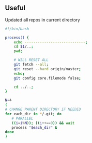 ## Useful

Updated all repos in current directory

```bash
#!/bin/bash

process() {
	echo ----------------------------;
	cd $1/..;
	pwd;

	# WILL RESET ALL
	git fetch --all;
	git reset --hard origin/master;
	echo;
	git config core.filemode false;

	cd ../..;
}

N=4
(
# CHANGE PARENT DIRECTORY IF NEEDED
for each_dir in */.git; do 
   # PARALLEL
   ((i=i%N)); ((i++==0)) && wait
   process "$each_dir" & 
done
)
```

